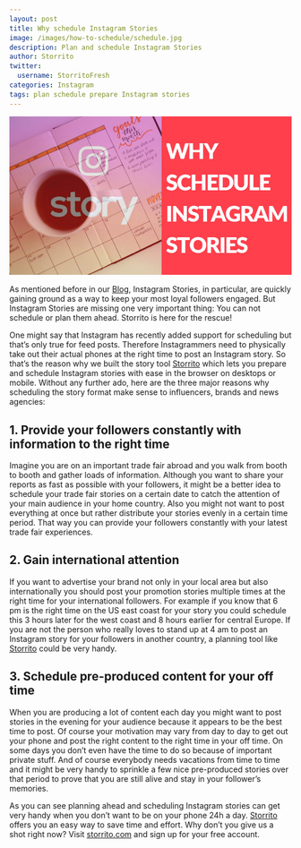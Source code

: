 ```yaml
---
layout: post
title: Why schedule Instagram Stories
image: /images/how-to-schedule/schedule.jpg
description: Plan and schedule Instagram Stories
author: Storrito
twitter:
  username: StorritoFresh
categories: Instagram
tags: plan schedule prepare Instagram stories 
---
```


![Schedule Instagram Stories](/images/schedule/schedule.jpg "Schedule Instagram Stories")

As mentioned before in our [Blog](http://blog.storrito.com/instagram/2017/10/13/how-to-boost-your-instagram-story-views-up-to-300.html), Instagram Stories, in particular, are quickly gaining ground as a way to keep your most loyal followers engaged. But Instagram Stories are missing one very important thing: You can not schedule or plan them ahead. Storrito is here for the rescue!
<!--more-->

One might say that Instagram has recently added support for scheduling but that’s only true for feed posts. Therefore Instagrammers need to physically take out their actual phones at the right time to post an Instagram story. So that’s the reason why we built the story tool [Storrito](http://storrito.com/) which lets you prepare and schedule Instagram stories with ease in the browser on desktops or mobile.
Without any further ado, here are the three major reasons why scheduling the story format make sense to influencers, brands and news agencies:

## 1. Provide your followers constantly with information to the right time

Imagine you are on an important trade fair abroad and you walk from booth to booth and gather loads of information. Although you want to share your reports as fast as possible with your followers, it might be a better idea to schedule your trade fair stories on a certain date to catch the attention of your main audience in your home country. Also you might not want to post everything at once but rather distribute your stories evenly in a certain time period. That way you can provide your followers constantly with your latest trade fair experiences.

## 2. Gain international attention

If you want to advertise your brand not only in your local area but also internationally you should post your promotion stories multiple times at the right time for your international followers. For example if you know that 6 pm is the right time on the US east coast for your story you could schedule this 3 hours later for the west coast and 8 hours earlier for central Europe. If you are not the person who really loves to stand up at 4 am to post an Instagram story for your followers in another country, a planning tool like [Storrito](http://storrito.com/) could be very handy.

## 3. Schedule pre-produced content for your off time

When you are producing a lot of content each day you might want to post stories in the evening for your audience because it appears to be the best time to post. Of course your motivation may vary from day to day to get out your phone and post the right content to the right time in your off time. On some days you don’t even have the time to do so because of important private stuff. And of course everybody needs vacations from time to time and it might be very handy to sprinkle a few nice pre-produced stories over that period to prove that you are still alive and stay in your follower’s memories.

As you can see planning ahead and scheduling Instagram stories can get very handy when you don’t want to be on your phone 24h a day. [Storrito](http://storrito.com/) offers you an easy way to save time and effort. Why don’t you give us a shot right now? Visit [storrito.com](http://storrito.com/) and sign up for your free account.
